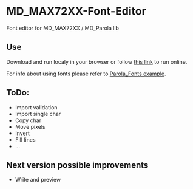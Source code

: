 # MD_MAX72XX-Font-Editor
Font editor for MD_MAX72XX / MD_Parola lib

## Use

Download and run localy in your browser or follow [this link](https://pjrp.github.io/MDParolaFontEditor) to run online.

For info about using fonts please refer to [Parola_Fonts example](https://github.com/MajicDesigns/MD_Parola/tree/master/examples/Parola_Fonts).

## ToDo:
- Import validation
- Import single char
- Copy char
- Move pixels 
- Invert
- Fill lines
- ... 

## Next version possible improvements
- Write and preview